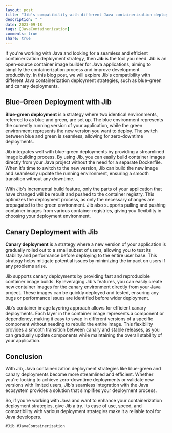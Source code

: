 ```yaml
---
layout: post
title: "Jib's compatibility with different Java containerization deployment strategies (e.g., blue-green, canary)"
description: " "
date: 2023-09-18
tags: [JavaContainerization]
comments: true
share: true
---
```


If you're working with Java and looking for a seamless and efficient containerization deployment strategy, then **Jib** is the tool you need. Jib is an open-source container image builder for Java applications, aiming to simplify the containerization process and improve development productivity. In this blog post, we will explore Jib's compatibility with different Java containerization deployment strategies, such as blue-green and canary deployments.

## Blue-Green Deployment with Jib

**Blue-green deployment** is a strategy where two identical environments, referred to as blue and green, are set up. The blue environment represents the currently running version of your application, while the green environment represents the new version you want to deploy. The switch between blue and green is seamless, allowing for zero-downtime deployments.

Jib integrates well with blue-green deployments by providing a streamlined image building process. By using Jib, you can easily build container images directly from your Java project without the need for a separate Dockerfile. When it's time to switch to the new version, Jib can build the new image and seamlessly update the running environment, ensuring a smooth transition without any downtime.

With Jib's incremental build feature, only the parts of your application that have changed will be rebuilt and pushed to the container registry. This optimizes the deployment process, as only the necessary changes are propagated to the green environment. Jib also supports pulling and pushing container images from various container registries, giving you flexibility in choosing your deployment environment.

## Canary Deployment with Jib

**Canary deployment** is a strategy where a new version of your application is gradually rolled out to a small subset of users, allowing you to test its stability and performance before deploying to the entire user base. This strategy helps mitigate potential issues by minimizing the impact on users if any problems arise.

Jib supports canary deployments by providing fast and reproducible container image builds. By leveraging Jib's features, you can easily create new container images for the canary environment directly from your Java project. These images can be quickly deployed and tested, ensuring any bugs or performance issues are identified before wider deployment.

Jib's container image layering approach allows for efficient canary deployments. Each layer in the container image represents a component or dependency, making it easy to swap in different versions of a specific component without needing to rebuild the entire image. This flexibility provides a smooth transition between canary and stable releases, as you can gradually update components while maintaining the overall stability of your application.

## Conclusion

With Jib, Java containerization deployment strategies like blue-green and canary deployments become more streamlined and efficient. Whether you're looking to achieve zero-downtime deployments or validate new versions with limited users, Jib's seamless integration with the Java ecosystem provides a solution that simplifies your deployment process.

So, if you're working with Java and want to enhance your containerization deployment strategies, give Jib a try. Its ease of use, speed, and compatibility with various deployment strategies make it a reliable tool for Java developers.

`#Jib #JavaContainerization`